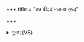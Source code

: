 +++
title = "०७ वी३दं मध्यमवासृपद्"

+++
<details><summary>मूलम् (VS)</summary>

वी॒३॒॑दं मध्य॒मवा॑सृपद्रक्षो॒हामी॑व॒चात॑नः। अमी॑वाः॒ सर्वा॑श्चा॒तय॑न्ना॒शय॑दभि॒भा इ॒तः ॥
</details>